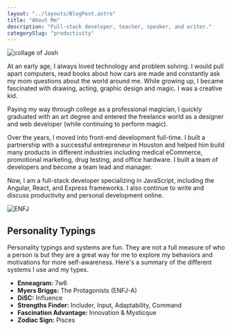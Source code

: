 ```yaml
---
layout: "../layouts/BlogPost.astro"
title: "About Me"
description: "Full-stack developer, teacher, speaker, and writer."
categorySlug: "productivity"
---
```



<img
  alt="collage of Josh"
  src="/images/collage-of-josh.jpg"
/>

At an early age, I always loved technology and problem solving. I would pull apart computers, read books about how cars are made and constantly ask my mom questions about the world around me. While growing up, I became fascinated with drawing, acting, graphic design and magic. I was a creative kid.

Paying my way through college as a professional magician, I quickly graduated with an art degree and entered the freelance world as a designer and web developer (while continuing to perform magic).

Over the years, I moved into front-end development full-time. I built a partnership with a successful entrepreneur in Houston and helped him build many products in different industries including medical eCommerce, promotional marketing, drug testing, and office hardware. I built a team of developers and become a team lead and manager.

Now, I am a full-stack developer specializing in JavaScript, including the Angular, React, and Express frameworks. I also continue to write and discuss productivity and personal development online.

![ENFJ](/images/enfj.svg)

## Personality Typings

Personality typings and systems are fun. They are not a full measure of who a person is but they are a great way for me to explore my behaviors and motivations for more self-awareness. Here's a summary of the different systems I use and my types.

- **Enneagram:** 7w6
- **Myers Briggs:** The Protagonists (ENFJ-A)
- **DiSC:** Influence
- **Strengths Finder:** Includer, Input, Adaptability, Command
- **Fascination Advantage:** Innovation & Mysticque
- **Zodiac Sign:** Pisces
